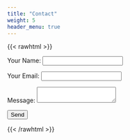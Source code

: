 ```yaml
---
title: "Contact"
weight: 5
header_menu: true
---
```


<!-- 
Data Handling and Business Services, Computational Studies

{{<icon class="fa fa-envelope">}}&nbsp;[alex@kalixolabs.com](mailto:alex@kalixolabs.com)


Design and Optimization, Computational Studies, Wet Lab Consulting

{{<icon class="fa fa-envelope">}}&nbsp;[kevin@kalixolabs.com](mailto:kevin@kalixolabs.com)
 -->






{{< rawhtml >}}
<form name="contact" method="POST" data-netlify-recaptcha="true" data-netlify="true">
  <p>
    <label> Your Name: <input type="text" name="name" /></label>   
  </p>
  <p>
    <label>Your Email: <input type="email" name="email" /></label>
  </p>
  <p>
    <label>   Message: <textarea name="message"></textarea></label>
  </p>
    <div data-netlify-recaptcha="true"></div>

  <p>
    <button type="submit">Send</button>
  </p>
</form>

{{< /rawhtml >}}

